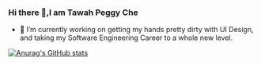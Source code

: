 ### Hi there 👋,I am Tawah Peggy Che 

<!--
**tawahpeggy/tawahpeggy** is a ✨ _special_ ✨ repository because its `README.md` (this file) appears on your GitHub profile.

Here are some ideas to get you started:-->

- 🔭 I’m currently working on getting my hands pretty dirty with UI Design, and taking my Software Engineering Career to a whole new level.
<!--
- 🌱 I’m currently learning ...
- 👯 I’m looking to collaborate on ...
- 🤔 I’m looking for help with ...
- 💬 Ask me about ...
- 📫 How to reach me: ...
- 😄 Pronouns: She/Her/
- ⚡ Fun fact: ...
-->
[![Anurag's GitHub stats](https://github-readme-stats.vercel.app/api?username=tawahpeggy&show_icons=true&theme=tokyonight)](https://github.com/anuraghazra/github-readme-stats)
